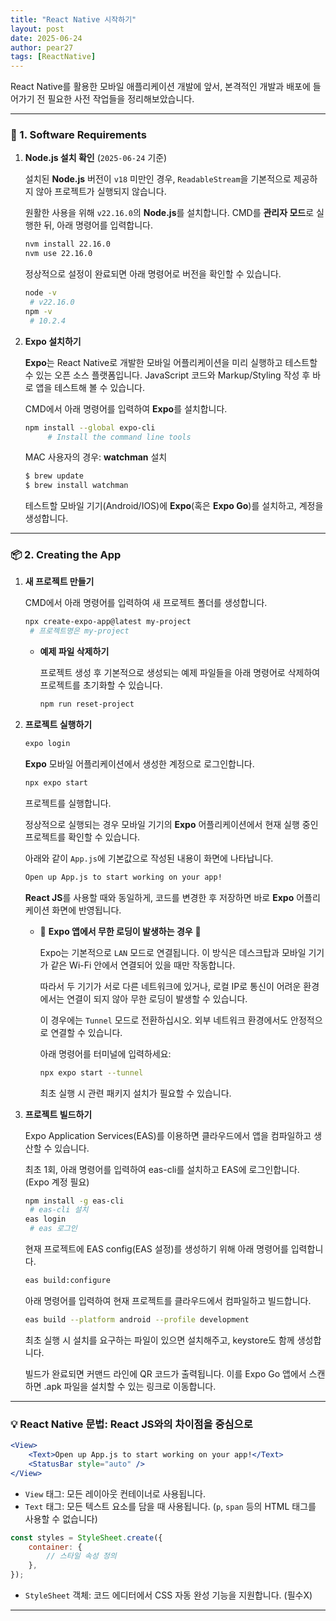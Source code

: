 ```yaml
---
title: "React Native 시작하기"
layout: post
date: 2025-06-24
author: pear27
tags: [ReactNative]
---
```


React Native를 활용한 모바일 애플리케이션 개발에 앞서,
본격적인 개발과 배포에 들어가기 전 필요한 사전 작업들을 정리해보았습니다.

---

### 🧰 1. Software Requirements

1. **Node.js 설치 확인** (`2025-06-24` 기준)
    
    설치된 **Node.js** 버전이 `v18` 미만인 경우, `ReadableStream`을 기본적으로 제공하지 않아 프로젝트가 실행되지 않습니다.

    원활한 사용을 위해 `v22.16.0`의 **Node.js**를 설치합니다. CMD를 **관리자 모드**로 실행한 뒤, 아래 명령어를 입력합니다.
    ```bash
    nvm install 22.16.0
    nvm use 22.16.0
    ```
    정상적으로 설정이 완료되면 아래 명령어로 버전을 확인할 수 있습니다.
    ```bash
    node -v
     # v22.16.0
    npm -v
     # 10.2.4
    ```

2. **Expo 설치하기**

    **Expo**는 React Native로 개발한 모바일 어플리케이션을 미리 실행하고 테스트할 수 있는 오픈 소스 플랫폼입니다. JavaScript 코드와 Markup/Styling 작성 후 바로 앱을 테스트해 볼 수 있습니다. 

    CMD에서 아래 명령어를 입력하여 **Expo**를 설치합니다. 
   ```bash
   npm install --global expo-cli         
        # Install the command line tools
    ```

    MAC 사용자의 경우: **watchman** 설치
    ```bash
    $ brew update
    $ brew install watchman
    ``` 

    테스트할 모바일 기기(Android/IOS)에 **Expo**(혹은 **Expo Go**)를 설치하고, 계정을 생성합니다. 

---

### 📦 2. Creating the App

1. **새 프로젝트 만들기**

    CMD에서 아래 명령어를 입력하여 새 프로젝트 폴더를 생성합니다. 

    ```bash 
    npx create-expo-app@latest my-project
     # 프로젝트명은 my-project
    ```

    * **예제 파일 삭제하기**

        프로젝트 생성 후 기본적으로 생성되는 예제 파일들을 아래 명령어로 삭제하여 프로젝트를 초기화할 수 있습니다.

        ```bash
        npm run reset-project  
        ```

2. **프로젝트 실행하기**

    ```bash
    expo login
    ```

    **Expo** 모바일 어플리케이션에서 생성한 계정으로 로그인합니다. 

    ```bash
    npx expo start
    ``` 
    
    프로젝트를 실행합니다.
    
    정상적으로 실행되는 경우 모바일 기기의 **Expo** 어플리케이션에서 현재 실행 중인 프로젝트를 확인할 수 있습니다. 

    아래와 같이 `App.js`에 기본값으로 작성된 내용이 화면에 나타납니다.

    ```bash
    Open up App.js to start working on your app!
    ```

    **React JS**를 사용할 때와 동일하게, 코드를 변경한 후 저장하면 바로 **Expo** 어플리케이션 화면에 반영됩니다.

    * 🚧 **Expo 앱에서 무한 로딩이 발생하는 경우** 🚧
        
        Expo는 기본적으로 `LAN` 모드로 연결됩니다. 이 방식은 데스크탑과 모바일 기기가 같은 Wi-Fi 안에서 연결되어 있을 때만 작동합니다.

        따라서 두 기기가 서로 다른 네트워크에 있거나, 로컬 IP로 통신이 어려운 환경에서는 연결이 되지 않아 무한 로딩이 발생할 수 있습니다.

        이 경우에는 `Tunnel` 모드로 전환하십시오. 외부 네트워크 환경에서도 안정적으로 연결할 수 있습니다.
    
         아래 명령어를 터미널에 입력하세요:

        ```bash
        npx expo start --tunnel
        ```
        최초 실행 시 관련 패키지 설치가 필요할 수 있습니다.

3. **프로젝트 빌드하기**
    
    Expo Application Services(EAS)를 이용하면 클라우드에서 앱을 컴파일하고 생산할 수 있습니다.

    최초 1회, 아래 명령어를 입력하여 eas-cli를 설치하고 EAS에 로그인합니다. (Expo 계정 필요)

    ```bash
    npm install -g eas-cli
     # eas-cli 설치
    eas login
     # eas 로그인
    ```

    현재 프로젝트에 EAS config(EAS 설정)를 생성하기 위해 아래 명령어를 입력합니다.

    ```bash
    eas build:configure
    ```

    아래 명령어를 입력하여 현재 프로젝트를 클라우드에서 컴파일하고 빌드합니다.

    ```bash
    eas build --platform android --profile development
    ```

    최초 실행 시 설치를 요구하는 파일이 있으면 설치해주고, keystore도 함께 생성합니다. 

    빌드가 완료되면 커맨드 라인에 QR 코드가 출력됩니다. 이를 Expo Go 앱에서 스캔하면 .apk 파일을 설치할 수 있는 링크로 이동합니다.

---

### 💡 React Native 문법: React JS와의 차이점을 중심으로

```jsx
<View>
    <Text>Open up App.js to start working on your app!</Text>
    <StatusBar style="auto" />
</View>
```

* `View` 태그: 모든 레이아웃 컨테이너로 사용됩니다.
* `Text` 태그: 모든 텍스트 요소를 담을 때 사용됩니다. (`p`, `span` 등의 HTML 태그를 사용할 수 없습니다)

```js
const styles = StyleSheet.create({
    container: {
        // 스타일 속성 정의
    },
});
```
  
* `StyleSheet` 객체: 코드 에디터에서 CSS 자동 완성 기능을 지원합니다. (필수X)

---